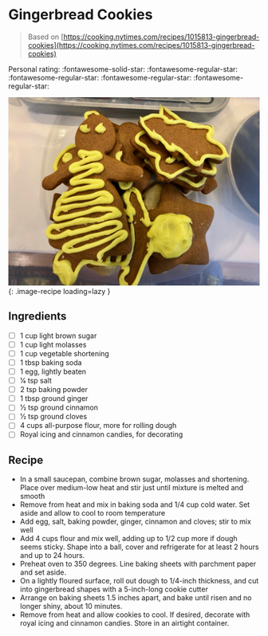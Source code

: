 <!-- Do not modify sections with "AUTO-*". They are updated by make.py -->

# Gingerbread Cookies

> Based on [https://cooking.nytimes.com/recipes/1015813-gingerbread-cookies](https://cooking.nytimes.com/recipes/1015813-gingerbread-cookies)

<!-- rating=1; (User can specify rating on scale of 1-5) -->
<!-- AUTO-UserRating -->
Personal rating: :fontawesome-solid-star: :fontawesome-regular-star: :fontawesome-regular-star: :fontawesome-regular-star: :fontawesome-regular-star:
<!-- /AUTO-UserRating -->

<!-- AUTO-Image -->
![gingerbread_cookies.jpeg](./gingerbread_cookies.jpeg){: .image-recipe loading=lazy }
<!-- /AUTO-Image -->

## Ingredients

* [ ] 1 cup light brown sugar
* [ ] 1 cup light molasses
* [ ] 1 cup vegetable shortening
* [ ] 1 tbsp baking soda
* [ ] 1 egg, lightly beaten
* [ ] 1⁄4 tsp salt
* [ ] 2 tsp baking powder
* [ ] 1 tbsp ground ginger
* [ ] 1⁄2 tsp ground cinnamon
* [ ] 1⁄2 tsp ground cloves
* [ ] 4 cups all-purpose flour, more for rolling dough
* [ ] Royal icing and cinnamon candies, for decorating

## Recipe

* In a small saucepan, combine brown sugar, molasses and shortening. Place over medium-low heat and stir just until mixture is melted and smooth
* Remove from heat and mix in baking soda and 1/4 cup cold water. Set aside and allow to cool to room temperature
* Add egg, salt, baking powder, ginger, cinnamon and cloves; stir to mix well
* Add 4 cups flour and mix well, adding up to 1/2 cup more if dough seems sticky. Shape into a ball, cover and refrigerate for at least 2 hours and up to 24 hours.
* Preheat oven to 350 degrees. Line baking sheets with parchment paper and set aside.
* On a lightly floured surface, roll out dough to 1/4-inch thickness, and cut into gingerbread shapes with a 5-inch-long cookie cutter
* Arrange on baking sheets 1.5 inches apart, and bake until risen and no longer shiny, about 10 minutes.
* Remove from heat and allow cookies to cool. If desired, decorate with royal icing and cinnamon candies. Store in an airtight container.
